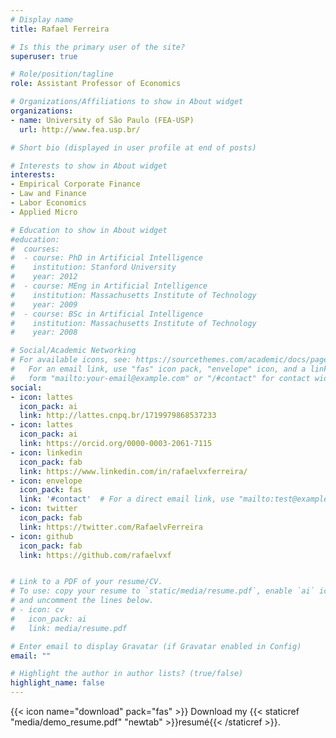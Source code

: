```yaml
---
# Display name
title: Rafael Ferreira

# Is this the primary user of the site?
superuser: true

# Role/position/tagline
role: Assistant Professor of Economics

# Organizations/Affiliations to show in About widget
organizations:
- name: University of São Paulo (FEA-USP)
  url: http://www.fea.usp.br/

# Short bio (displayed in user profile at end of posts)

# Interests to show in About widget
interests:
- Empirical Corporate Finance
- Law and Finance
- Labor Economics
- Applied Micro

# Education to show in About widget
#education:
#  courses:
#  - course: PhD in Artificial Intelligence
#    institution: Stanford University
#    year: 2012
#  - course: MEng in Artificial Intelligence
#    institution: Massachusetts Institute of Technology
#    year: 2009
#  - course: BSc in Artificial Intelligence
#    institution: Massachusetts Institute of Technology
#    year: 2008

# Social/Academic Networking
# For available icons, see: https://sourcethemes.com/academic/docs/page-builder/#icons
#   For an email link, use "fas" icon pack, "envelope" icon, and a link in the
#   form "mailto:your-email@example.com" or "/#contact" for contact widget.
social:
- icon: lattes
  icon_pack: ai
  link: http://lattes.cnpq.br/1719979868537233
- icon: lattes
  icon_pack: ai
  link: https://orcid.org/0000-0003-2061-7115
- icon: linkedin
  icon_pack: fab
  link: https://www.linkedin.com/in/rafaelvxferreira/
- icon: envelope
  icon_pack: fas
  link: '#contact'  # For a direct email link, use "mailto:test@example.org".
- icon: twitter
  icon_pack: fab
  link: https://twitter.com/RafaelvFerreira
- icon: github
  icon_pack: fab
  link: https://github.com/rafaelvxf


# Link to a PDF of your resume/CV.
# To use: copy your resume to `static/media/resume.pdf`, enable `ai` icons in `params.toml`, 
# and uncomment the lines below.
# - icon: cv
#   icon_pack: ai
#   link: media/resume.pdf

# Enter email to display Gravatar (if Gravatar enabled in Config)
email: ""

# Highlight the author in author lists? (true/false)
highlight_name: false
---
```



{{< icon name="download" pack="fas" >}} Download my {{< staticref "media/demo_resume.pdf" "newtab" >}}resumé{{< /staticref >}}.
